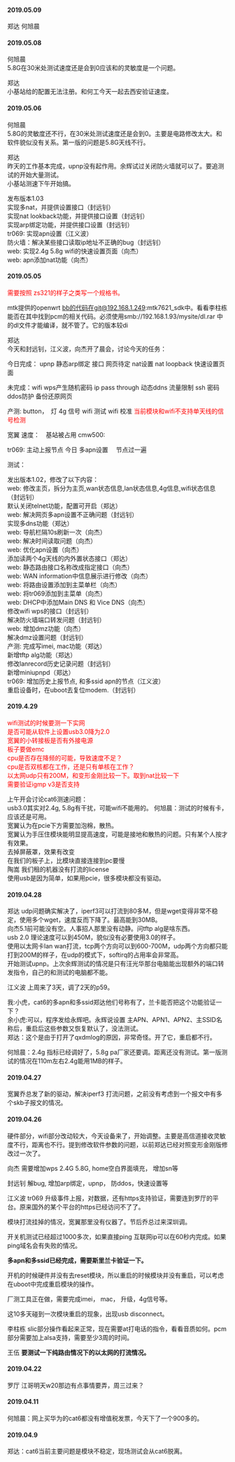 
#### 2019.05.09

郑达  何旭晨

#### 2019.05.08

何旭晨  
5.8G在30米处测试速度还是会到0应该和的灵敏度是一个问题。

郑达  
小基站给的配置无法注册。和何工今天一起去西安验证速度。

#### 2019.05.06

何旭晨  
5.8G的灵敏度还不行，在30米处测试速度还是会到0。主要是电路修改太大。和软件貌似没有关系。第一版的问题是5.8G天线不行。

郑达  
昨天的工作基本完成，upnp没有起作用。余辉试过关闭防火墙就可以了。要追测试的开始大量测试。  
小基站测速下午开始搞。

发布版本1.03  
实现多nat，并提供设置接口（封远钊）  
实现nat lookback功能，并提供接口设置（封远钊）  
实现arp绑定功能，并提供接口设置（封远钊）  
tr069: 实现apn设置（江义波）  
防火墙：解决某些接口读取ip地址不正确的bug（封远钊）  
web: 实现2.4g 5.8g wifi的快速设置页面（向杰）  
web: apn添加nat功能（向杰）

#### 2019.05.05

<font color=red>需要按照 zs321的样子之类写一个规格书。</font>

mtk提供的openwrt bb的代码在git@192.168.1.249:mtk7621_sdk中。看看李柱栋能否在其中找到pcm的相关代码。必须使用smb://192.168.1.93/mysite/dl.rar 中的dl文件才能编译，就不管了。它的版本较di

郑达  
今天和封远钊，江义波，向杰开了晨会，讨论今天的任务：

今日完成：    upnp    静态arp绑定 接口 网页待定    nat设置    nat loopback    快速设置页面

未完成：wifi wps产生随机密码 ip pass through 动态ddns 流量限制 ssh 密码 ddos防护 备份还原网页

产测:    button，　灯    4g 信号    wifi 测试    wifi 校准
<font color=red>当前模块和wifi不支持单天线的信号检测</font>
    
宽翼    速度：　基站被占用        cmw500: 
    
tr069:    主动上报节点        今日 多apn设置        　节点过一遍
        
测试：

发出版本1.02，修改了以下内容：  
web: 修改主页，拆分为主页,wan状态信息,lan状态信息,4g信息,wifi状态信息（封远钊）  
默认关闭telnet功能，配置可开启（郑达）  
web: 解决网页多apn设置不正确问题（封远钊）  
实现多dns功能（郑达）  
web: 导航栏隔10s刷新一次（向杰）  
web: 解决时间读取问题（向杰）  
web: 优化apn设置（向杰）  
添加读两个4g天线的内外置状态接口（郑达）  
web: 静态路由接口名称改成指定接口（向杰）  
web: WAN information中信息展示进行修改（向杰）  
web: 将路由设置添加到主菜单栏（向杰）  
web: 将tr069添加到主菜单（向杰）  
web: DHCP中添加Main DNS 和 Vice DNS（向杰）  
修改wifi wps的接口（封远钊）  
解决防火墙端口转发问题（封远钊）  
web: 增加dmz功能（向杰）  
解决dmz设置问题（封远钊）  
产测: 完成写imei, mac功能（郑达）  
新增tftp alg功能（郑达）  
修改lanrecord历史记录问题（封远钊）  
新增miniupnpd（郑达）  
tr069: 增加历史上报节点, 和多ssid apn的节点（江义波）  
重启设备时，在uboot去复位modem.（封远钊）  


#### 2019.4.29

<font color=red>wifi测试的时候要测一下实网  
是否可能从软件上设置usb3.0降为2.0  
    宽翼的小转接板是否有外接电源  
    板子要做emc  
    cpu是否存在降频的可能，导致速度不足？  
    cpu是否双核都在工作，还是只有单核在工作？  
    以太网udp只有200M，和变形金刚比较一下。取到nat比较一下  
    需要验证igmp v3是否支持
    </font>

上午开会讨论cat6测速问题：  
usb3.0其实对2.4g, 5.8g有干扰，可能wifi不能用的。 何旭晨：测试的时候有卡，应该还是可用。  
宽翼认为在pcie下方需要加泡棉，散热。  
宽翼认为手压住模块能明显提高速度，可能是接地和散热的问题。只有某个人按才有效果。  
去掉屏蔽罩，效果有改变  
在我们的板子上，比模块直接连接到pc要慢  
陶嵩 我们租的机器没有打流的license  
使用usb是因为简单，如果用pcie，很多模块都没有驱动。  


#### 2019.04.28

郑达 udp问题确实解决了，iperf3可以打流到80多M，但是wget变得非常不稳定，使用多个wget，速度反而下降了。最高能到30MB。  
向杰5.1前可能没有空。人事招人那里没有动静。问tftp alg是啥东西。  
usb 2.0 理论速度可以到450M，貌似没有必要使用3.0的样子。  
使用以太网卡lan wan打流，tcp两个方向可以到600-700M，udp两个方向都只能打到200M的样子，在udp的模式下，softirq的占用率会非常高。  
开始测试upnp。上次余辉测试的情况是只有汪光华那台电脑能出现额外的端口转发指令，自己的和测试的电脑都不能。

江义波 上周来了3天，调了2天的p59。

我:小虎，cat6的多apn和多ssid郑达他们号称有了，兰卡能否把这个功能验证一下？  
余小虎:可以，程序发给永辉吧。永辉说设置 主APN、APN1、APN2、主SSID名称后，重启后这些参数又恢复默认了，没法测试。  
郑达：这个是由于打开了qxdmlog的原因，非常奇怪。开了它，重启都不行。

何旭晨：2.4g 指标已经调好了，5.8g pa厂家还要调。距离还没有测试。第一版测试的情况在110m左右2.4g能用1MB的样子。


#### 2019.04.27

宽翼乔总发了新的驱动，解决iperf3 打流问题，之前没有考虑到一个报文中有多个skb子报文的情况。


#### 2019.04.26

硬件部分，wifi部分改动较大，今天设备来了，开始调整。主要是高信道接收灵敏度不行，距离也不行。提到修改软件参数的问题，以前郑达已经对照变形金刚版修改过一次了。

向杰 需要增加wps 2.4G 5.8G, home空白界面填充， 增加sn等

封远钊 解bug, 增加arp绑定，upnp， 防ddos，快速设置等

江义波 tr069 升级事件上报，对数据，还有https支持验证，需要连到罗厅的平台。原来国外的某个平台的https已经访问不了了。

模块打流挂掉的情况，宽翼那里没有仪器了。节后乔总过来深圳调。

开关机测试已经超过1000多次，如果直接ping 互联网ip可以在60秒内完成。如果ping域名会有失败的情况。

**多apn和多ssid已经完成，需要斯里兰卡验证一下。**

开机的时候硬件并没有去reset模块，所以重启的时候模块并没有重启，可以考虑在uboot中完成重启模块的操作。

厂测工具正在做，需要完成imei， mac， 升级，4g信号等。

这10多天碰到一次模块重启的现象，出现usb disconnect。

李柱栋 slic部分操作看起来正常，现在需要at打电话的指令，看看音质如何。pcm部分需要加上alsa支持，需要至少3周的时间。

王伍 **要测试一下纯路由情况下的以太网的打流情况。**

#### 2019.04.22

罗厅 江哥明天w20那边有点事情要弄，周三过来？

#### 2019.04.11
何旭晨：网上买华为的cat6都没有增值税发票，今天下了一个900多的。

#### 2019.04.9

郑达：cat6当前主要问题是模块不稳定，现场测试会从cat6脱离。
